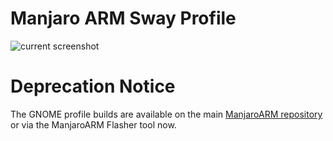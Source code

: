 # Manjaro ARM Sway Profile

![current screenshot](https://user-images.githubusercontent.com/6803419/120160335-71c84d00-c1f6-11eb-942a-d13260df4457.png)

# Deprecation Notice

The GNOME profile builds are available on the main [ManjaroARM repository](https://github.com/manjaro-arm) or via the ManjaroARM Flasher tool now.
